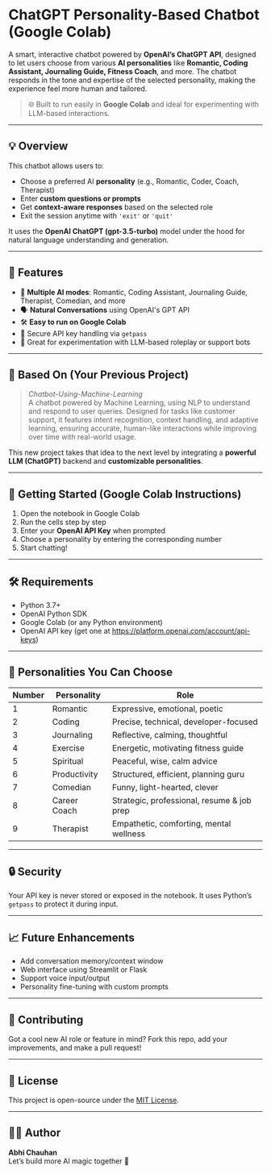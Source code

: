 # ChatGPT Personality-Based Chatbot (Google Colab)

A smart, interactive chatbot powered by **OpenAI’s ChatGPT API**, designed to let users choose from various **AI personalities** like **Romantic, Coding Assistant, Journaling Guide, Fitness Coach**, and more. The chatbot responds in the tone and expertise of the selected personality, making the experience feel more human and tailored.

> 🌐 Built to run easily in **Google Colab** and ideal for experimenting with LLM-based interactions.

---

## 💡 Overview

This chatbot allows users to:
- Choose a preferred AI **personality** (e.g., Romantic, Coder, Coach, Therapist)
- Enter **custom questions or prompts**
- Get **context-aware responses** based on the selected role
- Exit the session anytime with `'exit'` or `'quit'`

It uses the **OpenAI ChatGPT (gpt-3.5-turbo)** model under the hood for natural language understanding and generation.

---

## 🧠 Features

- 🧩 **Multiple AI modes**: Romantic, Coding Assistant, Journaling Guide, Therapist, Comedian, and more
- 🗣️ **Natural Conversations** using OpenAI's GPT API
- 🛠️ **Easy to run on Google Colab**
- 🔐 Secure API key handling via `getpass`
- 🧪 Great for experimentation with LLM-based roleplay or support bots

---

## 📂 Based On (Your Previous Project)

> _Chatbot-Using-Machine-Learning_  
> A chatbot powered by Machine Learning, using NLP to understand and respond to user queries. Designed for tasks like customer support, it features intent recognition, context handling, and adaptive learning, ensuring accurate, human-like interactions while improving over time with real-world usage.

This new project takes that idea to the next level by integrating a **powerful LLM (ChatGPT)** backend and **customizable personalities**.

---

## 🚀 Getting Started (Google Colab Instructions)

1. Open the notebook in Google Colab
2. Run the cells step by step
3. Enter your **OpenAI API Key** when prompted
4. Choose a personality by entering the corresponding number
5. Start chatting!

---

## 🛠️ Requirements

- Python 3.7+
- OpenAI Python SDK
- Google Colab (or any Python environment)
- OpenAI API key (get one at https://platform.openai.com/account/api-keys)

---

## 🎯 Personalities You Can Choose

| Number | Personality | Role |
|--------|-------------|------|
| 1 | Romantic | Expressive, emotional, poetic |
| 2 | Coding | Precise, technical, developer-focused |
| 3 | Journaling | Reflective, calming, thoughtful |
| 4 | Exercise | Energetic, motivating fitness guide |
| 5 | Spiritual | Peaceful, wise, calm advice |
| 6 | Productivity | Structured, efficient, planning guru |
| 7 | Comedian | Funny, light-hearted, clever |
| 8 | Career Coach | Strategic, professional, resume & job prep |
| 9 | Therapist | Empathetic, comforting, mental wellness |

---

## 🔒 Security

Your API key is never stored or exposed in the notebook. It uses Python’s `getpass` to protect it during input.

---

## 📈 Future Enhancements

- Add conversation memory/context window
- Web interface using Streamlit or Flask
- Support voice input/output
- Personality fine-tuning with custom prompts

---

## 🤝 Contributing

Got a cool new AI role or feature in mind? Fork this repo, add your improvements, and make a pull request!

---

## 📜 License

This project is open-source under the [MIT License](LICENSE).

---

## 🙋‍♂️ Author

**Abhi Chauhan**  
Let’s build more AI magic together 🚀  
